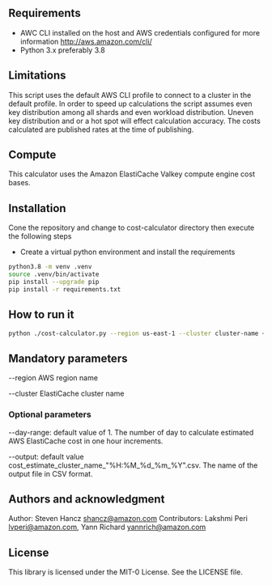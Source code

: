 ## Requirements

* AWC CLI installed on the host and AWS credentials configured for more information  http://aws.amazon.com/cli/
* Python 3.x preferably 3.8

## Limitations

This script uses the default AWS CLI profile to connect to a cluster in the default profile.
In order to speed up calculations the script assumes even key distribution among all shards and even workload distribution. Uneven key distribution and or a hot spot will effect calculation accuracy. The costs calculated are published rates at the time of publishing.

## Compute

This calculator uses the Amazon ElastiCache Valkey compute engine cost bases.

## Installation

Cone the repository and change to cost-calculator directory then execute the following steps

* Create a virtual python environment and install the requirements

```bash
python3.8 -m venv .venv
source .venv/bin/activate
pip install --upgrade pip
pip install -r requirements.txt
```

## How to run it

```bash
python ./cost-calculator.py --region us-east-1 --cluster cluster-name <--day-range 1> <--output hourly_cost_estimate.scv>
```

## Mandatory parameters
--region AWS region name

--cluster ElastiCache cluster name

### Optional parameters 
--day-range: default value of 1. The number of day to calculate estimated AWS ElastiCache cost in one hour increments.

--output: default value cost_estimate_cluster_name_"%H:%M_%d_%m_%Y".csv. The name of the output file in CSV format.

## Authors and acknowledgment

Author: Steven Hancz shancz@amazon.com 
Contributors: Lakshmi Peri lvperi@amazon.com, Yann Richard yannrich@amazon.com

## License

This library is licensed under the MIT-0 License. See the LICENSE file.
